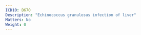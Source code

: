 ```yaml
---
ICD10: B670
Description: "Echinococcus granulosus infection of liver"
Matters: No
Weight: 0
---
```



